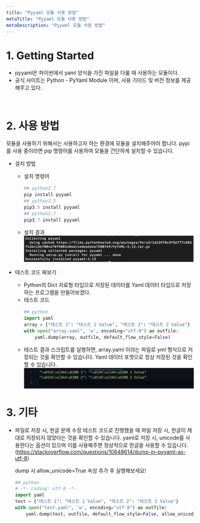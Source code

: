 ```yaml
---
title: "Pyyaml 모듈 사용 방법"
metaTitle: "Pyyaml 모듈 사용 방법"
metaDescription: "Pyyaml 모듈 사용 방법"
---
```



# 1. Getting Started
- pyyaml은 파이썬에서 yaml 양식을 가진 파일을 다룰 때 사용하는 모듈이다. 
- 공식 사이트는 Python - PyYaml Module 이며, 사용 가이드 및 버전 정보를 제공해주고 있다.
<br/>

# 2. 사용 방법
모듈을 사용하기 위해서는 사용하고자 하는 환경에 모듈을 설치해주어야 합니다. pypi를 사용 중이라면 pip 명령어를 사용하여 모듈을 간단하게 설치할 수 있습니다.

- 설치 방법
	- 설치 명령어
		``` python
		## python2.7
		pip install pyyaml
		## python3.5
		pip3.5 install pyyaml
		## python3.7
		pip3.7 install pyyaml
		```
	- 설치 결과
	![ex_screenshot](./assets//pip_pyyaml.png)

- 테스트 코드 짜보기
	- Python의 Dict 자료형 타입으로 저장된 데이터를 Yaml 데이터 타입으로 저장하는 프로그램을 만들어보겠다.
	- 테스트 코드
		``` python
		## python
		import yaml
		array = {"테스트 1": "테스트 1 Value", "테스트 2": "테스트 2 Value"}
		with open("array.yaml", 'w', encoding="utf-8") as outfile:
			yaml.dump(array, outfile, default_flow_style=False)
		```
	- 테스트 결과
		스크립트를 실행하면, array.yaml 이라는 파일로 yml 형식으로 저장되는 것을 확인할 수 있습니다. Yaml 데이터 포맷으로 정상 저장된 것을 확인할 수 있습니다. 
		![ex_screenshot](./assets//error_pyyaml.png)

# 3. 기타
- 파일로 저장 시, 한글 문제 수정
	테스트 코드로 진행했을 때 파일 저장 시, 한글이 제대로 저장되지 않았다는 것을 확인할 수 있습니다. yaml로 저장 시, unicode를 사용한다는 옵션이 있으며 이를 사용해주면 정상적으로 한글을 사용할 수 있습니다. (https://stackoverflow.com/questions/10648614/dump-in-pyyaml-as-utf-8)

	dump 시 allow_unicode=True 속성 추가 후 실행해보세요!

	``` python
	## python
	# -*- coding: utf-8 -*-
	import yaml
	test = {"테스트 1": "테스트 1 Value", "테스트 2": "테스트 2 Value"}
	with open("test.yaml", 'w', encoding="utf-8") as outfile:
		yaml.dump(test, outfile, default_flow_style=False, allow_unicode=True)
	```

